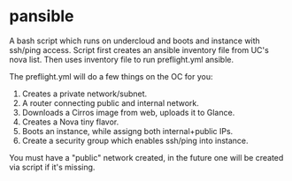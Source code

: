 # pansible

A bash script which runs on undercloud and boots and instance with ssh/ping access.
Script first creates an ansible inventory file from UC's nova list.
Then uses inventory file to run preflight.yml ansible.

The preflight.yml will do a few things on the OC for you:
1. Creates a private network/subnet.
2. A router connecting public and internal network.
3. Downloads a Cirros image from web, uploads it to Glance.
4. Creates a Nova tiny flavor.
5. Boots an instance, while assigng both internal+public IPs.
6. Create a security group which enables ssh/ping into instance.



You must have a "public" network created, in the future one will be created via script if it's missing.